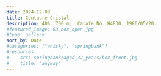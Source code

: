 ```yaml
---
date: 2024-12-03
title: Centaure Cristal
description: 40%. 700 mL. Carafe No. H4830. 1986/05/20.
#featured_image: 03_box_open.jpg
#type: gallery
sort_by: Date
#categories: ["whisky", "springbank"]
#resources:
#  - src: springbank/aged_32_years/box_front.jpg
#    title: "anyway"
---
```

